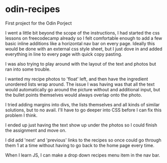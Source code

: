 # odin-recipes
First project for the Odin Porject

I went a little bit beyond the scope of the instructions, I had started the css lessons on freecodecamp already so I felt comfortable enough to add a few basic inline additions like a horizontal nav bar on every page. Ideally this would be done with an external css style sheet, but I just dove in and added everything in line to every page with quick copy pasting.

I was also trying to play around with the layout of the text and photos but ran into some trouble.

I wanted my recipe photos to 'float' left, and then have the ingredient unordered lists wrap around. The issue I was having was that all the text would automatically go around the picture without and additional input, but the bullet points themselves would always overlap onto the photo.

I tried adding margins into divs, the lists themselves and all kinds of similar solutions, but to no avail. I'll have to go deeper into CSS before I can fix this problem I think.

I ended up just having the text show up under the photos so I could finish the assignment and move on.

I did add 'next' and 'previous' links to the recipes so once could go through them 1 at a time without having to go back to the home page every time.

When I learn JS, I can make a drop down recipes menu item in the nav bar.
